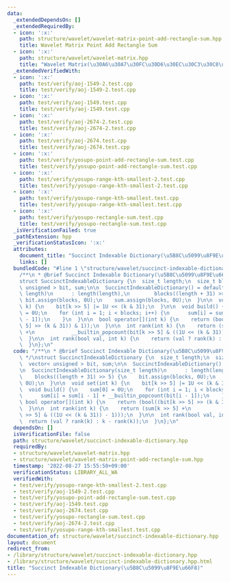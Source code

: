 ```yaml
---
data:
  _extendedDependsOn: []
  _extendedRequiredBy:
  - icon: ':x:'
    path: structure/wavelet/wavelet-matrix-point-add-rectangle-sum.hpp
    title: Wavelet Matrix Point Add Rectangle Sum
  - icon: ':x:'
    path: structure/wavelet/wavelet-matrix.hpp
    title: "Wavelet Matrix(\u30A6\u30A7\u30FC\u30D6\u30EC\u30C3\u30C8\u884C\u5217)"
  _extendedVerifiedWith:
  - icon: ':x:'
    path: test/verify/aoj-1549-2.test.cpp
    title: test/verify/aoj-1549-2.test.cpp
  - icon: ':x:'
    path: test/verify/aoj-1549.test.cpp
    title: test/verify/aoj-1549.test.cpp
  - icon: ':x:'
    path: test/verify/aoj-2674-2.test.cpp
    title: test/verify/aoj-2674-2.test.cpp
  - icon: ':x:'
    path: test/verify/aoj-2674.test.cpp
    title: test/verify/aoj-2674.test.cpp
  - icon: ':x:'
    path: test/verify/yosupo-point-add-rectangle-sum.test.cpp
    title: test/verify/yosupo-point-add-rectangle-sum.test.cpp
  - icon: ':x:'
    path: test/verify/yosupo-range-kth-smallest-2.test.cpp
    title: test/verify/yosupo-range-kth-smallest-2.test.cpp
  - icon: ':x:'
    path: test/verify/yosupo-range-kth-smallest.test.cpp
    title: test/verify/yosupo-range-kth-smallest.test.cpp
  - icon: ':x:'
    path: test/verify/yosupo-rectangle-sum.test.cpp
    title: test/verify/yosupo-rectangle-sum.test.cpp
  _isVerificationFailed: true
  _pathExtension: hpp
  _verificationStatusIcon: ':x:'
  attributes:
    document_title: "Succinct Indexable Dictionary(\u5B8C\u5099\u8F9E\u66F8)"
    links: []
  bundledCode: "#line 1 \"structure/wavelet/succinct-indexable-dictionary.hpp\"\n\
    /**\n * @brief Succinct Indexable Dictionary(\u5B8C\u5099\u8F9E\u66F8)\n */\n\
    struct SuccinctIndexableDictionary {\n  size_t length;\n  size_t blocks;\n  vector<\
    \ unsigned > bit, sum;\n\n  SuccinctIndexableDictionary() = default;\n\n  SuccinctIndexableDictionary(size_t\
    \ length)\n      : length(length),\n        blocks((length + 31) >> 5) {\n   \
    \ bit.assign(blocks, 0U);\n    sum.assign(blocks, 0U);\n  }\n\n  void set(int\
    \ k) {\n    bit[k >> 5] |= 1U << (k & 31);\n  }\n\n  void build() {\n    sum[0]\
    \ = 0U;\n    for (int i = 1; i < blocks; i++) {\n      sum[i] = sum[i - 1] + __builtin_popcount(bit[i\
    \ - 1]);\n    }\n  }\n\n  bool operator[](int k) {\n    return (bool((bit[k >>\
    \ 5] >> (k & 31)) & 1));\n  }\n\n  int rank(int k) {\n    return (sum[k >> 5]\
    \ +\n            __builtin_popcount(bit[k >> 5] & ((1U << (k & 31)) - 1)));\n\
    \  }\n\n  int rank(bool val, int k) {\n    return (val ? rank(k) : k - rank(k));\n\
    \  }\n};\n"
  code: "/**\n * @brief Succinct Indexable Dictionary(\u5B8C\u5099\u8F9E\u66F8)\n\
    \ */\nstruct SuccinctIndexableDictionary {\n  size_t length;\n  size_t blocks;\n\
    \  vector< unsigned > bit, sum;\n\n  SuccinctIndexableDictionary() = default;\n\
    \n  SuccinctIndexableDictionary(size_t length)\n      : length(length),\n    \
    \    blocks((length + 31) >> 5) {\n    bit.assign(blocks, 0U);\n    sum.assign(blocks,\
    \ 0U);\n  }\n\n  void set(int k) {\n    bit[k >> 5] |= 1U << (k & 31);\n  }\n\n\
    \  void build() {\n    sum[0] = 0U;\n    for (int i = 1; i < blocks; i++) {\n\
    \      sum[i] = sum[i - 1] + __builtin_popcount(bit[i - 1]);\n    }\n  }\n\n \
    \ bool operator[](int k) {\n    return (bool((bit[k >> 5] >> (k & 31)) & 1));\n\
    \  }\n\n  int rank(int k) {\n    return (sum[k >> 5] +\n            __builtin_popcount(bit[k\
    \ >> 5] & ((1U << (k & 31)) - 1)));\n  }\n\n  int rank(bool val, int k) {\n  \
    \  return (val ? rank(k) : k - rank(k));\n  }\n};\n"
  dependsOn: []
  isVerificationFile: false
  path: structure/wavelet/succinct-indexable-dictionary.hpp
  requiredBy:
  - structure/wavelet/wavelet-matrix.hpp
  - structure/wavelet/wavelet-matrix-point-add-rectangle-sum.hpp
  timestamp: '2022-08-27 15:55:50+09:00'
  verificationStatus: LIBRARY_ALL_WA
  verifiedWith:
  - test/verify/yosupo-range-kth-smallest-2.test.cpp
  - test/verify/aoj-1549-2.test.cpp
  - test/verify/yosupo-point-add-rectangle-sum.test.cpp
  - test/verify/aoj-1549.test.cpp
  - test/verify/aoj-2674.test.cpp
  - test/verify/yosupo-rectangle-sum.test.cpp
  - test/verify/aoj-2674-2.test.cpp
  - test/verify/yosupo-range-kth-smallest.test.cpp
documentation_of: structure/wavelet/succinct-indexable-dictionary.hpp
layout: document
redirect_from:
- /library/structure/wavelet/succinct-indexable-dictionary.hpp
- /library/structure/wavelet/succinct-indexable-dictionary.hpp.html
title: "Succinct Indexable Dictionary(\u5B8C\u5099\u8F9E\u66F8)"
---
```

